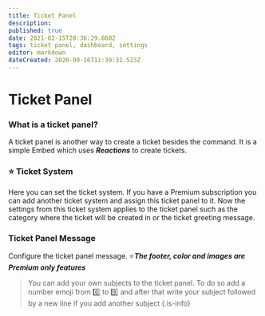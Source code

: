 ```yaml
---
title: Ticket Panel
description: 
published: true
date: 2021-02-15T20:36:29.660Z
tags: ticket panel, dashboard, settings
editor: markdown
dateCreated: 2020-09-16T11:39:31.523Z
---
```


# Ticket Panel

### What is a ticket panel?
A ticket panel is another way to create a ticket besides the command.
It is a simple Embed which uses ***Reactions*** to create tickets. 

### ⭐ Ticket System
Here you can set the ticket system. If you have a Premium subscription you can add another ticket system and assign this ticket panel to it. Now the settings from this ticket system applies to the ticket panel such as the category where the ticket will be created in or the ticket greeting message.

### Ticket Panel Message
Configure the ticket panel message.
⭐***The footer, color and images are Premium only features***
> You can add your own subjects to the ticket panel. To do so add a number emoji from 0️⃣ to 9️⃣ and after that write your subject followed by a new line if you add another subject
{.is-info}
